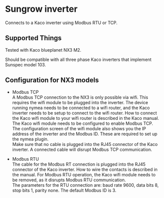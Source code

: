 # Sungrow inverter

Connects to a Kaco inverter using Modbus RTU or TCP.

## Supported Things

Tested with Kaco blueplanet NX3 M2.

Should be compatible with all three phase Kaco inverters that implement Sunspec model 103.

## Configuration for NX3 models

* Modbus TCP  
A Modbus TCP connection to the NX3 is only possible via wifi. This requires the wifi module to be plugged into the inverter. 
The device running nymea needs to be connected to a wifi router, and the Kaco inverter needs to be setup to connect to the wifi router. 
How to connect the Kaco wifi module to your wifi router is described in the Kaco manual.  
The Kaco wifi module needs to be configured to enable Modbus TCP. The configuration screen of the wifi module also shows you the IP address 
of the inverter and the Modbus ID. These are required to set up the nymea plugin.  
Make sure that no cable is plugged into the RJ45 connector of the Kaco inverter. A connected cable will disrupt Modbus TCP communication.

* Modbus RTU  
The cable for the Modbus RT connection is plugged into the RJ45 connector of the Kaco inverter. How to wire the contacts is described in the manual. 
For Modbus RTU operation, the Kaco wifi module needs to be removed, as it disrupts Modbus RTU communication.  
The parameters for the RTU connection are: baud rate 9600, data bits 8, stop bits 1, parity none. The default Modbus ID is 3.
